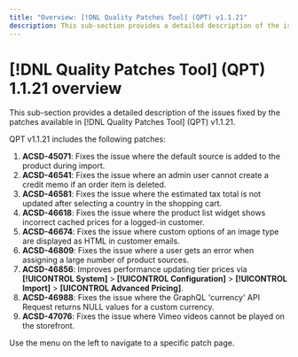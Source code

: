 ```yaml
---
title: "Overview: [!DNL Quality Patches Tool] (QPT) v1.1.21"
description: This sub-section provides a detailed description of the issues fixed by the patches available in [!DNL Quality Patches Tool] (QPT) v1.1.21.
---
```

# [!DNL Quality Patches Tool] (QPT) 1.1.21 overview

This sub-section provides a detailed description of the issues fixed by the patches available in [!DNL Quality Patches Tool] (QPT) v1.1.21.

QPT v1.1.21 includes the following patches:

1. **ACSD-45071**: Fixes the issue where the default source is added to the product during import.
1. **ACSD-46541**: Fixes the issue where an admin user cannot create a credit memo if an order item is deleted.
1. **ACSD-46581**: Fixes the issue where the estimated tax total is not updated after selecting a country in the shopping cart.
1. **ACSD-46618**: Fixes the issue where the product list widget shows incorrect cached prices for a logged-in customer.
1. **ACSD-46674**: Fixes the issue where custom options of an image type are displayed as HTML in customer emails.
1. **ACSD-46809**: Fixes the issue where a user gets an error when assigning a large number of product sources.
1. **ACSD-46856**: Improves performance updating tier prices via **[!UICONTROL System]** > **[!UICONTROL Configuration]** > **[!UICONTROL Import]** > **[UICONTROL Advanced Pricing]**.
1. **ACSD-46988**: Fixes the issue where the GraphQL 'currency' API Request returns NULL values for a custom currency.
1. **ACSD-47076**:  Fixes the issue where Vimeo videos cannot be played on the storefront.

Use the menu on the left to navigate to a specific patch page.
